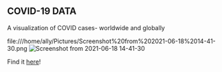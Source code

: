 ## COVID-19 DATA
A visualization of COVID cases- worldwide and globally

file:///home/ally/Pictures/Screenshot%20from%202021-06-18%2014-41-30.png
![Screenshot from 2021-06-18 14-41-30](https://user-images.githubusercontent.com/76501220/122618579-602ed400-d043-11eb-8266-8e8e3afe94c2.png)


Find it [here](https://ally-petitt.github.io/covid-data)!
